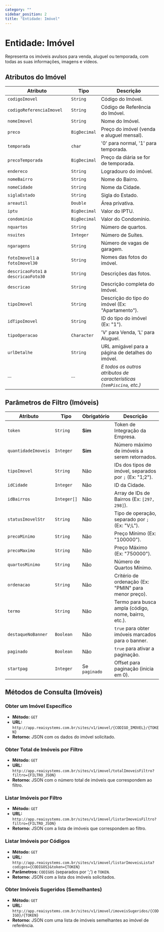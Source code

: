 ```yaml
---
category: ""
sidebar_position: 2
title: "Entidade: Imóvel"
---
```


# Entidade: Imóvel

Representa os imóveis avulsos para venda, aluguel ou temporada, com todas as suas informações, imagens e vídeos.

## Atributos do Imóvel

| Atributo         | Tipo        | Descrição                                         |
| ---------------- | ----------- | ------------------------------------------------- |
| `codigoImovel`   | `String`    | Código do Imóvel.                                 |
| `codigoReferenciaImovel` | `String` | Código de Referência do Imóvel.                |
| `nomeImovel`     | `String`    | Nome do Imóvel.                                   |
| `preco`          | `BigDecimal`| Preço do imóvel (venda e aluguel mensal).         |
| `temporada`      | `char`      | '0' para normal, '1' para temporada.              |
| `precoTemporada` | `BigDecimal`| Preço da diária se for de temporada.              |
| `endereco`       | `String`    | Logradouro do imóvel.                             |
| `nomeBairro`     | `String`    | Nome do Bairro.                                   |
| `nomeCidade`     | `String`    | Nome da Cidade.                                   |
| `siglaEstado`    | `String`    | Sigla do Estado.                                  |
| `areautil`       | `Double`    | Área privativa.                                   |
| `iptu`           | `BigDecimal`| Valor do IPTU.                                    |
| `condominio`     | `BigDecimal`| Valor do Condomínio.                              |
| `nquartos`       | `String`    | Número de quartos.                                |
| `nsuites`        | `Integer`   | Número de Suítes.                                 |
| `ngaragens`      | `String`    | Número de vagas de garagem.                       |
| `fotoImovel1` a `fotoImovel30` | `String` | Nomes das fotos do imóvel.             |
| `descricaoFoto1` a `descricaoFoto30` | `String` | Descrições das fotos.           |
| `descricao`      | `String`    | Descrição completa do Imóvel.                     |
| `tipoImovel`     | `String`    | Descrição do tipo do imóvel (Ex: "Apartamento").  |
| `idTipoImovel`   | `String`    | ID do tipo do imóvel (Ex: "1").                   |
| `tipoOperacao`   | `Character` | 'V' para Venda, 'L' para Aluguel.                 |
| `urlDetalhe`     | `String`    | URL amigável para a página de detalhes do imóvel. |
| ...              | ...         | *E todos os outros atributos de características (`temPiscina`, etc.)* |

## Parâmetros de Filtro (Imóveis)

| Atributo         | Tipo        | Obrigatório | Descrição                                                       |
| ---------------- | ----------- | ----------- | --------------------------------------------------------------- |
| `token`          | `String`    | **Sim** | Token de Integração da Empresa.                                 |
| `quantidadeImoveis` | `Integer` | **Sim** | Número máximo de imóveis a serem retornados.                    |
| `tipoImovel`     | `String`    | Não         | IDs dos tipos de imóvel, separados por `;` (Ex: "1;2").         |
| `idCidade`       | `Integer`   | Não         | ID da Cidade.                                                   |
| `idBairros`      | `Integer[]` | Não         | Array de IDs de Bairros (Ex: `[297, 298]`).                     |
| `statusImovelStr`| `String`    | Não         | Tipo de operação, separado por `;` (Ex: "V;L").                 |
| `precoMinimo`    | `String`    | Não         | Preço Mínimo (Ex: "100000").                                    |
| `precoMaximo`    | `String`    | Não         | Preço Máximo (Ex: "750000").                                    |
| `quartosMinimo`  | `String`    | Não         | Número de Quartos Mínimo.                                       |
| `ordenacao`      | `String`    | Não         | Critério de ordenação (Ex: "PMIN" para menor preço).            |
| `termo`          | `String`    | Não         | Termo para busca ampla (código, nome, bairro, etc.).          |
| `destaqueNoBanner`| `Boolean`  | Não         | `true` para obter imóveis marcados para o banner.               |
| `paginado`       | `Boolean`   | Não         | `true` para ativar a paginação.                                 |
| `startpag`       | `Integer`   | Se `paginado` | Offset para paginação (inicia em 0).                            |

## Métodos de Consulta (Imóveis)

### Obter um Imóvel Específico

- **Método:** `GET`
- **URL:** `http://app.reaisystems.com.br/sites/v1/imovel/{CODIGO_IMOVEL}/{TOKEN}`
- **Retorno:** JSON com os dados do imóvel solicitado.

### Obter Total de Imóveis por Filtro

- **Método:** `GET`
- **URL:** `http://app.reaisystems.com.br/sites/v1/imovel/totalImoveisFiltro?filtro={FILTRO_JSON}`
- **Retorno:** JSON com o número total de imóveis que correspondem ao filtro.

### Listar Imóveis por Filtro

- **Método:** `GET`
- **URL:** `http://app.reaisystems.com.br/sites/v1/imovel/listarImoveisFiltro?filtro={FILTRO_JSON}`
- **Retorno:** JSON com a lista de imóveis que correspondem ao filtro.

### Listar Imóveis por Códigos

- **Método:** `GET`
- **URL:** `http://app.reaisystems.com.br/sites/v1/imovel/listarImoveisLista?codigos={CODIGOS}&token={TOKEN}`
- **Parâmetros:** `CODIGOS` (separados por ';') e `TOKEN`.
- **Retorno:** JSON com a lista dos imóveis solicitados.

### Obter Imóveis Sugeridos (Semelhantes)

- **Método:** `GET`
- **URL:** `http://app.reaisystems.com.br/sites/v1/imovel/imoveisSugeridos/{CODIGO}/{TOKEN}`
- **Retorno:** JSON com uma lista de imóveis semelhantes ao imóvel de referência.

